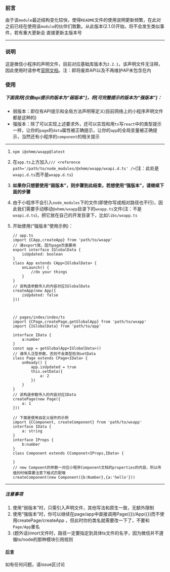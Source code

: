 ### 前言
由于该`module`最近结构变化较快，使得`README`文件的使用说明更新频繁，在此对之前已经在使用该`module`的伙伴们致歉。从此版本(2.1.0)开始，将不会发生类似事件，若有重大更新会
直接更新主版本号

---

### 说明
这是微信小程序的声明文件，目前对应基础库版本为`2.2.1`，该声明文件无注释，因此使用时请参考[官网文档](https://developers.weixin.qq.com/miniprogram/dev/api/)。注：即将废弃API以及不再维护AP未包含在内

### 使用
##### 下面我将[仅做api提示的版本为“弱版本”]，将[可完整提示的版本为“强版本”]：
- 弱版本：即仅有API提示和全局方法声明等定义(目前网络上的小程序声明文件都是这种的)
- 强版本：除了可以实现上述要求外，还可以实现和用`ts`写`react`中的类型提示一样，让你的`page`的`data`属性被正确提示，让你的`app`的全局变量被正确提示，当然还有小程序的`component`的相关提示

---
1. `npm i@xhmm/wxapp@latest`
2. 在`app.ts`上方加入`/// <reference path='/path/to/node_modules/@xhmm/wxapp/wxapi.d.ts' />`(注：此处是`wxapi.d.ts`而不是`wxapp.d.ts`)
3. **如果你只想要使用“弱版本”，则步骤到此结束，若想使用“强版本”，请继续下面的步骤**
3. 由于小程序不会引入`node_modules`下的文件(即使你写成相对路径也不行)，因此我们需要手动移动`@xhmm/wxapp`目录下的`wxapp.ts`文件(注：不是`wxapi.d.ts`)，把它放在自己的开发目录下，比如`libs/wxapp.ts`
4. 开始使用(“强版本”使用示例)：
    ```
    // app.ts
    import {CApp,createApp} from 'path/to/wxapp'
    // 请export我，因为page页面要用
    export interface IGlobalData {
        isUpdated: boolean
    }
    class App extends CApp<IGlobalData> {
        onLaunch() {
            //do your things
        }
    }
    // 该构造参数传入的内容对应IGlobalData
    createApp(new App({
        isUpdated: false
    }))



    // pages/index/index/ts
    import {CPage,createPage,getGlobalApp} from 'path/to/wxapp'
    import {IGlobalData} from 'path/to/app'

    interface IData {
        a:number
    }
    const app = getGlobalApp<IGlobalData>()
    // 请传入泛型参数，否则不会类型检测setData
    class Page extends CPage<IData> {
        onReady() {
            app.isUpdated = true
            this.setData({
                a: 2
            })
        }
    }
    // 该构造参数传入的内容对应IData
    createPage(new Page({
        a: 1
    }))
    ```

    ```
    // 下面是使用自定义组件的示例
    import {CComponent, createComponent} from 'path/to/wxapp'
    interface IData {
        a: string
    }
    interface IProps {
        b:number
    }
    class Component extends CComponet<IProps,IData> {

    }
    // new Compoent的参数一对应小程序Component文档的properties的内容，所以传值的时候需要注意下格式匹配哦
    createComponent(new Component({b:Number},{a:'hello'}))
    ```

---


##### 注意事项
1. 使用“弱版本”时，只需引入声明文件，其他写法和原生一致，无额外限制
1. 使用“强版本”时，你可以继续在page/app中直接调用Page({})/App({})而不使用createPage/createApp ，但此时你的类名就需要改一下了，不要和`Page/App`重名
1. (题外话)imort文件时，路径一定要指定到具体ts文件的名字，因为微信并不遵循ts/node的那种模块引用规则


#### 后言
如有任何问题，请issue区讨论

